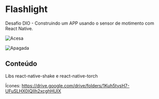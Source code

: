 # Flashlight
Desafio DIO - Construindo um APP usando o sensor de motimento com React Native.

![Acesa](https://user-images.githubusercontent.com/102564431/176789030-47508c94-ff6f-4b6a-a4c5-a596e09cf6d3.png)

![Apagada](https://user-images.githubusercontent.com/102564431/176789148-1fce6b56-46dd-4768-809c-7d588eb39cca.png)

## Conteúdo

Libs react-native-shake e react-native-torch

Ícones: https://drive.google.com/drive/folders/1Kuh5tysH7-UFuSLHX0IQIIh2xcghHUIX
